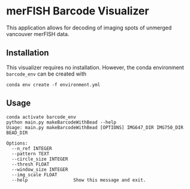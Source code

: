 # merFISH Barcode Visualizer

This application allows for decoding of imaging spots of unmerged vancouver merFISH data.

## Installation

This visualizer requires no installation. However, the conda environment `barcode_env` can be created with 

```
conda env create -f environment.yml
```

## Usage

```
conda activate barcode_env
python main.py makeBarcodeWithBead --help
Usage: main.py makeBarcodeWithBead [OPTIONS] IMG647_DIR IMG750_DIR BEAD_DIR

Options:
  --n_ref INTEGER
  --pattern TEXT
  --circle_size INTEGER
  --thresh FLOAT
  --window_size INTEGER
  --img_scale FLOAT
  --help                 Show this message and exit.
```
